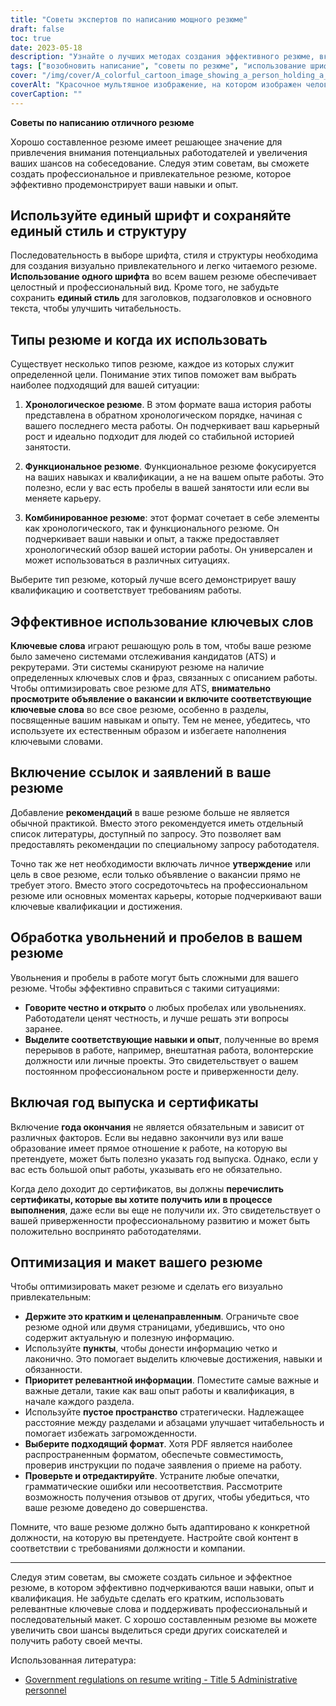 ```yaml
---
title: "Советы экспертов по написанию мощного резюме"
draft: false
toc: true
date: 2023-05-18
description: "Узнайте о лучших методах создания эффективного резюме, включая использование шрифтов, типы резюме, оптимизацию ключевых слов, устранение пробелов и оптимизацию макета."
tags: ["возобновить написание", "советы по резюме", "использование шрифта", "структура резюме", "типы резюме", "хронологическое резюме", "функциональное резюме", "комбинированное резюме", "оптимизация ключевых слов", "рекомендации в резюме", "заявление о возобновлении", "обработка увольнений", "работа с пробелами в резюме", "выпускной год в резюме", "список сертификатов", "возобновить макет", "краткое резюме", "пробел в резюме", "возобновить настройку", "профессиональное резюме"]
cover: "/img/cover/A_colorful_cartoon_image_showing_a_person_holding_a_resume.png"
coverAlt: "Красочное мультяшное изображение, на котором изображен человек, держащий резюме с увеличительным стеклом, символизирующий внимание к деталям при оптимизации резюме."
coverCaption: ""
---
```


**Советы по написанию отличного резюме**

Хорошо составленное резюме имеет решающее значение для привлечения внимания потенциальных работодателей и увеличения ваших шансов на собеседование. Следуя этим советам, вы сможете создать профессиональное и привлекательное резюме, которое эффективно продемонстрирует ваши навыки и опыт.

## Используйте единый шрифт и сохраняйте единый стиль и структуру

Последовательность в выборе шрифта, стиля и структуры необходима для создания визуально привлекательного и легко читаемого резюме. **Использование одного шрифта** во всем вашем резюме обеспечивает целостный и профессиональный вид. Кроме того, не забудьте сохранить **единый стиль** для заголовков, подзаголовков и основного текста, чтобы улучшить читабельность.

## Типы резюме и когда их использовать

Существует несколько типов резюме, каждое из которых служит определенной цели. Понимание этих типов поможет вам выбрать наиболее подходящий для вашей ситуации:

1. **Хронологическое резюме**. В этом формате ваша история работы представлена в обратном хронологическом порядке, начиная с вашего последнего места работы. Он подчеркивает ваш карьерный рост и идеально подходит для людей со стабильной историей занятости.

2. **Функциональное резюме**. Функциональное резюме фокусируется на ваших навыках и квалификации, а не на вашем опыте работы. Это полезно, если у вас есть пробелы в вашей занятости или если вы меняете карьеру.

3. **Комбинированное резюме**: этот формат сочетает в себе элементы как хронологического, так и функционального резюме. Он подчеркивает ваши навыки и опыт, а также предоставляет хронологический обзор вашей истории работы. Он универсален и может использоваться в различных ситуациях.

Выберите тип резюме, который лучше всего демонстрирует вашу квалификацию и соответствует требованиям работы.

## Эффективное использование ключевых слов

**Ключевые слова** играют решающую роль в том, чтобы ваше резюме было замечено системами отслеживания кандидатов (ATS) и рекрутерами. Эти системы сканируют резюме на наличие определенных ключевых слов и фраз, связанных с описанием работы. Чтобы оптимизировать свое резюме для ATS, **внимательно просмотрите объявление о вакансии и включите соответствующие ключевые слова** во все свое резюме, особенно в разделы, посвященные вашим навыкам и опыту. Тем не менее, убедитесь, что используете их естественным образом и избегаете наполнения ключевыми словами.

## Включение ссылок и заявлений в ваше резюме

Добавление **рекомендаций** в ваше резюме больше не является обычной практикой. Вместо этого рекомендуется иметь отдельный список литературы, доступный по запросу. Это позволяет вам предоставлять рекомендации по специальному запросу работодателя.

Точно так же нет необходимости включать личное **утверждение** или цель в свое резюме, если только объявление о вакансии прямо не требует этого. Вместо этого сосредоточьтесь на профессиональном резюме или основных моментах карьеры, которые подчеркивают ваши ключевые квалификации и достижения.

## Обработка увольнений и пробелов в вашем резюме

Увольнения и пробелы в работе могут быть сложными для вашего резюме. Чтобы эффективно справиться с такими ситуациями:

- **Говорите честно и открыто** о любых пробелах или увольнениях. Работодатели ценят честность, и лучше решать эти вопросы заранее.
- **Выделите соответствующие навыки и опыт**, полученные во время перерывов в работе, например, внештатная работа, волонтерские должности или личные проекты. Это свидетельствует о вашем постоянном профессиональном росте и приверженности делу.

## Включая год выпуска и сертификаты

Включение **года окончания** не является обязательным и зависит от различных факторов. Если вы недавно закончили вуз или ваше образование имеет прямое отношение к работе, на которую вы претендуете, может быть полезно указать год выпуска. Однако, если у вас есть большой опыт работы, указывать его не обязательно.

Когда дело доходит до сертификатов, вы должны **перечислить сертификаты, которые вы хотите получить или в процессе выполнения**, даже если вы еще не получили их. Это свидетельствует о вашей приверженности профессиональному развитию и может быть положительно воспринято работодателями.

## Оптимизация и макет вашего резюме

Чтобы оптимизировать макет резюме и сделать его визуально привлекательным:

- **Держите это кратким и целенаправленным**. Ограничьте свое резюме одной или двумя страницами, убедившись, что оно содержит актуальную и полезную информацию.
- Используйте **пункты**, чтобы донести информацию четко и лаконично. Это помогает выделить ключевые достижения, навыки и обязанности.
- **Приоритет релевантной информации**. Поместите самые важные и важные детали, такие как ваш опыт работы и квалификация, в начале каждого раздела.
- Используйте **пустое пространство** стратегически. Надлежащее расстояние между разделами и абзацами улучшает читабельность и помогает избежать загроможденности.
- **Выберите подходящий формат**. Хотя PDF является наиболее распространенным форматом, обеспечьте совместимость, проверив инструкции по подаче заявления о приеме на работу.
- **Проверьте и отредактируйте**. Устраните любые опечатки, грамматические ошибки или несоответствия. Рассмотрите возможность получения отзывов от других, чтобы убедиться, что ваше резюме доведено до совершенства.

Помните, что ваше резюме должно быть адаптировано к конкретной должности, на которую вы претендуете. Настройте свой контент в соответствии с требованиями должности и компании.

______

Следуя этим советам, вы сможете создать сильное и эффектное резюме, в котором эффективно подчеркиваются ваши навыки, опыт и квалификация. Не забудьте сделать его кратким, использовать релевантные ключевые слова и поддерживать профессиональный и последовательный макет. С хорошо составленным резюме вы можете увеличить свои шансы выделиться среди других соискателей и получить работу своей мечты.

Использованная литература:
- [Government regulations on resume writing - Title 5 Administrative personnel](https://www.govinfo.gov/content/pkg/CFR-2021-title5-vol1/pdf/CFR-2021-title5-vol1-chapI.pdf)

